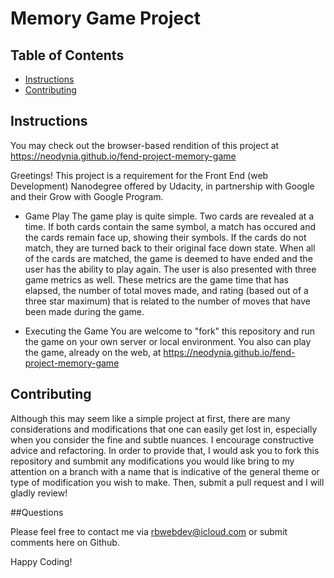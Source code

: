 # Memory Game Project

## Table of Contents

* [Instructions](#instructions)
* [Contributing](#contributing)

## Instructions

You may check out the browser-based rendition of this project at https://neodynia.github.io/fend-project-memory-game

Greetings! 
This project is a requirement for the Front End (web Development) Nanodegree offered by Udacity, in partnership with Google and their Grow with Google Program.  

* Game Play
The game play is quite simple.  Two cards are revealed at a time.  If both cards contain the same symbol, a match has occured and the cards remain face up, showing their symbols.  If the cards do not match, they are turned back to their original face down state.  When all of the cards are matched, the game is deemed to have ended and the user has the ability to play again.  The user is also presented with three game metrics as well.  These metrics are the game time that has elapsed, the number of total moves made, and rating (based out of a three star maximum) that is related to the number of moves that have been made during the game.

* Executing the Game
You are welcome to "fork" this repository and run the game on your own server or local environment.  You also can play the game, already on the web, at https://neodynia.github.io/fend-project-memory-game

## Contributing

Although this may seem like a simple project at first, there are many considerations and modifications that one can easily get lost in, especially when you consider the fine and subtle nuances.  I encourage constructive advice and refactoring.  In order to provide that, I would ask you to fork this repository and sumbmit any modifications you would like bring to my attention on a branch with a name that is indicative of the general theme or type of modification you wish to make. Then, submit a pull request and I will gladly review!

##Questions 

Please feel free to contact me via rbwebdev@icloud.com or submit comments here on Github.  

Happy Coding! 


